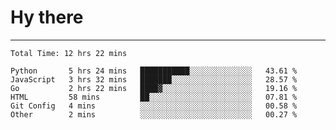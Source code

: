 # Hy there

---
<!--START_SECTION:waka-->

```text
Total Time: 12 hrs 22 mins

Python       5 hrs 24 mins   ███████████░░░░░░░░░░░░░░   43.61 %
JavaScript   3 hrs 32 mins   ███████░░░░░░░░░░░░░░░░░░   28.57 %
Go           2 hrs 22 mins   ████▓░░░░░░░░░░░░░░░░░░░░   19.16 %
HTML         58 mins         ██░░░░░░░░░░░░░░░░░░░░░░░   07.81 %
Git Config   4 mins          ░░░░░░░░░░░░░░░░░░░░░░░░░   00.58 %
Other        2 mins          ░░░░░░░░░░░░░░░░░░░░░░░░░   00.27 %
```

<!--END_SECTION:waka-->
